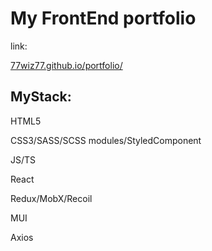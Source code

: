# My FrontEnd portfolio
link: 

[77wiz77.github.io/portfolio/](https://77wiz77.github.io/portfolio/)

## MyStack:

HTML5

CSS3/SASS/SCSS modules/StyledComponent

JS/TS

React

Redux/MobX/Recoil

MUI

Axios



